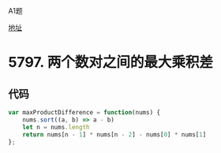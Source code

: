 A1题

[地址](https://leetcode-cn.com/contest/weekly-contest-247/)

# 5797. 两个数对之间的最大乘积差

## 代码

```js
var maxProductDifference = function(nums) {
    nums.sort((a, b) => a - b)
    let n = nums.length
    return nums[n - 1] * nums[n - 2] - nums[0] * nums[1]
};
```